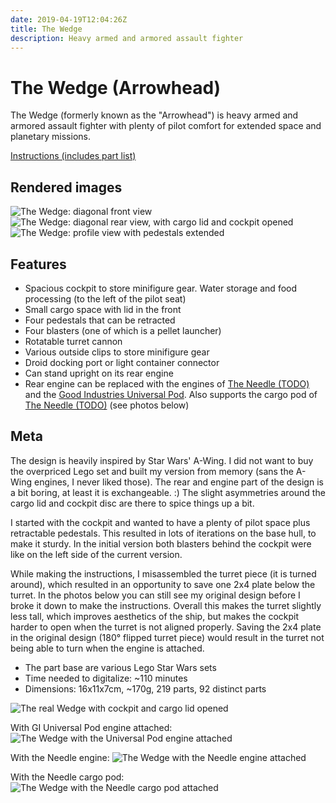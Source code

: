 ```yaml
---
date: 2019-04-19T12:04:26Z
title: The Wedge
description: Heavy armed and armored assault fighter
---
```


# The Wedge (Arrowhead)

The Wedge (formerly known as the "Arrowhead") is heavy armed and armored assault fighter with plenty of pilot comfort for extended space and planetary missions.

[Instructions (includes part list)](the-wedge-instructions.pdf)

## Rendered images

![The Wedge: diagonal front view](the_wedge_front.png)
![The Wedge: diagonal rear view, with cargo lid and cockpit opened](the_wedge_rear_open.png)
![The Wedge: profile view with pedestals extended](the_wedge_profile.png)

## Features

* Spacious cockpit to store minifigure gear. Water storage and food processing (to the left of the pilot seat)
* Small cargo space with lid in the front
* Four pedestals that can be retracted
* Four blasters (one of which is a pellet launcher)
* Rotatable turret cannon
* Various outside clips to store minifigure gear
* Droid docking port or light container connector
* Can stand upright on its rear engine
* Rear engine can be replaced with the engines of [The Needle (TODO)]() and the [Good Industries Universal Pod](../universal-pod/). Also supports the cargo pod of [The Needle (TODO)]() (see photos below)

## Meta

The design is heavily inspired by Star Wars' A-Wing. I did not want to buy the overpriced Lego set and built my version from memory (sans the A-Wing engines, I never liked those). The rear and engine part of the design is a bit boring, at least it is exchangeable. :)
The slight asymmetries around the cargo lid and cockpit disc are there to spice things up a bit.

I started with the cockpit and wanted to have a plenty of pilot space plus retractable pedestals. This resulted in lots of iterations on the base hull, to make it sturdy.
In the initial version both blasters behind the cockpit were like on the left side of the current version.

While making the instructions, I misassembled the turret piece (it is turned around), which resulted in an opportunity to save one 2x4 plate below the turret. In the photos below you can still see my original design before I broke it down to make the instructions. Overall this makes the turret slightly less tall, which improves aesthetics of the ship, but makes the cockpit harder to open when the turret is not aligned properly. Saving the 2x4 plate in the original design (180° flipped turret piece) would result in the turret not being able to turn when the engine is attached.

* The part base are various Lego Star Wars sets
* Time needed to digitalize: ~110 minutes
* Dimensions: 16x11x7cm, ~170g, 219 parts, 92 distinct parts

![The real Wedge with cockpit and cargo lid opened](real_open.jpg)

With GI Universal Pod engine attached:
![The Wedge with the Universal Pod engine attached](real_unipod_engine.jpg)

With the Needle engine:
![The Wedge with the Needle engine attached](real_needle_engine.jpg)

With the Needle cargo pod:
![The Wedge with the Needle cargo pod attached](real_needle_cargo_pod.jpg)
